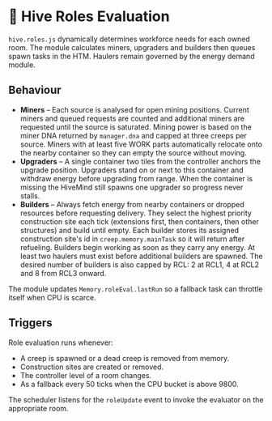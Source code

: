 # 🐜 Hive Roles Evaluation

`hive.roles.js` dynamically determines workforce needs for each owned room. The module
calculates miners, upgraders and builders then queues spawn tasks in the HTM.
Haulers remain governed by the energy demand module.

## Behaviour

 - **Miners** – Each source is analysed for open mining positions. Current miners
   and queued requests are counted and additional miners are requested until the
   source is saturated. Mining power is based on the miner DNA returned by
   `manager.dna` and capped at three creeps per source. Miners with at least five
   WORK parts automatically relocate onto the nearby container so they can empty
   the source without moving.
 - **Upgraders** – A single container two tiles from the controller anchors the
  upgrade position. Upgraders stand on or next to this container and withdraw
  energy before upgrading from range. When the container is missing the HiveMind
  still spawns one upgrader so progress never stalls.
 - **Builders** – Always fetch energy from nearby containers or dropped
   resources before requesting delivery. They select the highest priority
   construction site each tick (extensions first, then containers, then other
  structures) and build until empty. Each builder stores its assigned
  construction site's id in `creep.memory.mainTask` so it will return after
  refueling. Builders begin working as soon as they carry any energy. At least
  two haulers must exist before additional builders are spawned. The desired
  number of builders is also capped by RCL: 2 at RCL1, 4 at RCL2 and 8 from
  RCL3 onward.

The module updates `Memory.roleEval.lastRun` so a fallback task can throttle
itself when CPU is scarce.

## Triggers

Role evaluation runs whenever:

- A creep is spawned or a dead creep is removed from memory.
- Construction sites are created or removed.
- The controller level of a room changes.
- As a fallback every 50 ticks when the CPU bucket is above 9800.

The scheduler listens for the `roleUpdate` event to invoke the evaluator on the
appropriate room.
